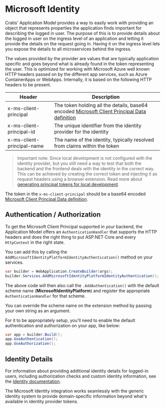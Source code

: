 # Microsoft Identity

Cratis' Application Model provides a way to easily work with providing an object that represents properties the application finds important for describing
the logged in user. The purpose of this is to provide details about the logged in user on the ingress level of an application and letting it
provide the details on the request going in. Having it on the ingress level lets you expose the details to all microservices behind the ingress.

The values provided by the provider are values that are typically application specific and goes beyond what is already found in the token representing the user.
This is optimized for working with Microsoft Azure well known HTTP headers passed on by the different app services, such as Azure ContainerApps or WebApps.
Internally, it is based on the following HTTP headers to be present.

| Header | Description |
| ------ | ----------- |
| x-ms-client-principal | The token holding all the details, base64 encoded [Microsoft Client Principal Data definition](https://learn.microsoft.com/en-us/azure/static-web-apps/user-information?tabs=csharp#client-principal-data) |
| x-ms-client-principal-id | The unique identifier from the identity provider for the identity |
| x-ms-client-principal-name | The name of the identity, typically resolved from claims within the token |

> Important note: Since local development is not configured with the identity provider, but you still need a way to test that both the backend and the frontend
> deals with the identity in the correct way. This can be achieved by creating the correct token and injecting it as request headers using
> a browser extension. Read more about [generating principal tokens for local development](../general/generating-principal.md).

The token in the `x-ms-client-principal` should be a base64 encoded [Microsoft Client Principal Data definition](https://learn.microsoft.com/en-us/azure/static-web-apps/user-information?tabs=csharp#client-principal-data).

## Authentication / Authorization

To get the Microsoft Client Principal supported in your backend, the Application Model offers an `AuthenticationHandler` that supports the HTTP headers and
does the right thing to put ASP.NET Core and every `HttpContext` in the right state.

You can add this by calling the `AddMicrosoftIdentityPlatformIdentityAuthentication()` method on your services.

```csharp
var builder = WebApplication.CreateBuilder(args);
builder.Services.AddMicrosoftIdentityPlatformIdentityAuthentication();
```

The above code will then also call the `.AddAuthentication()` with the default scheme name (**MicrosoftIdentityPlatform**) and register
the appropriate `AuthenticationHandler` for that scheme.

You can override the scheme name on the extension method by passing your own string as an argument.

For it to be appropriately setup, you'll need to enable the default authentication and authorization on your app, like below:

```csharp
var app = builder.Build();
app.UseAuthentication();
app.UseAuthorization();
```

## Identity Details

For information about providing additional identity details for logged-in users, including authorization checks and custom identity information, see the [Identity documentation](identity.md).

The Microsoft Identity integration works seamlessly with the generic identity system to provide domain-specific information beyond what's available in identity provider tokens.
